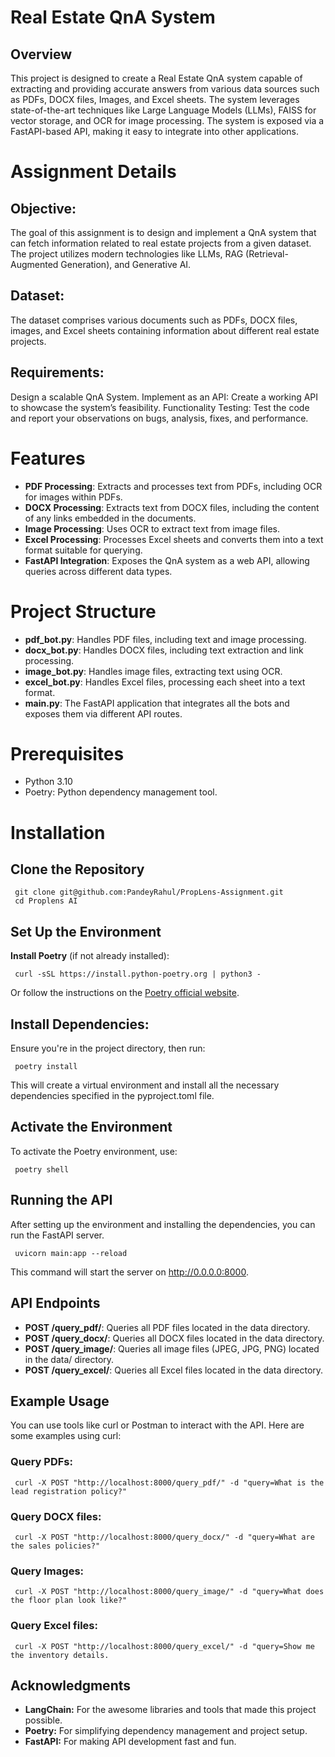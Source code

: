 # Real Estate QnA System
## Overview
This project is designed to create a Real Estate QnA system capable of extracting and providing accurate answers from various data sources such as PDFs, DOCX files, Images, and Excel sheets. The system leverages state-of-the-art techniques like Large Language Models (LLMs), FAISS for vector storage, and OCR for image processing. The system is exposed via a FastAPI-based API, making it easy to integrate into other applications.

# Assignment Details
## Objective:
The goal of this assignment is to design and implement a QnA system that can fetch information related to real estate projects from a given dataset. The project utilizes modern technologies like LLMs, RAG (Retrieval-Augmented Generation), and Generative AI.

## Dataset:
The dataset comprises various documents such as PDFs, DOCX files, images, and Excel sheets containing information about different real estate projects.

## Requirements:

Design a scalable QnA System.
Implement as an API: Create a working API to showcase the system’s feasibility.
Functionality Testing: Test the code and report your observations on bugs, analysis, fixes, and performance.

# Features

* **PDF Processing**: Extracts and processes text from PDFs, including OCR for images within PDFs.
* **DOCX Processing**: Extracts text from DOCX files, including the content of any links embedded in the documents.
* **Image Processing**: Uses OCR to extract text from image files.
* **Excel Processing**: Processes Excel sheets and converts them into a text format suitable for querying.
* **FastAPI Integration**: Exposes the QnA system as a web API, allowing queries across different data types.

# Project Structure
* **pdf_bot.py**: Handles PDF files, including text and image processing.
* **docx_bot.py**: Handles DOCX files, including text extraction and link processing.
* **image_bot.py**: Handles image files, extracting text using OCR.
* **excel_bot.py**: Handles Excel files, processing each sheet into a text format.
* **main.py**: The FastAPI application that integrates all the bots and exposes them via different API routes.

# Prerequisites
* Python 3.10
* Poetry: Python dependency management tool.

# Installation

## Clone the Repository

     git clone git@github.com:PandeyRahul/PropLens-Assignment.git
     cd Proplens AI

## Set Up the Environment

**Install Poetry** (if not already installed):

     curl -sSL https://install.python-poetry.org | python3 -

Or follow the instructions on the [Poetry official website](https://python-poetry.org/docs/).

## Install Dependencies:

Ensure you're in the project directory, then run:

     poetry install
This will create a virtual environment and install all the necessary dependencies specified in the pyproject.toml file.

## Activate the Environment

To activate the Poetry environment, use:

     poetry shell

## Running the API

After setting up the environment and installing the dependencies, you can run the FastAPI server.


     uvicorn main:app --reload

This command will start the server on http://0.0.0.0:8000.

## API Endpoints

* **POST /query_pdf/**: Queries all PDF files located in the data directory.
* **POST /query_docx/**: Queries all DOCX files located in the data directory.
* **POST /query_image/**: Queries all image files (JPEG, JPG, PNG) located in the data/ directory.
* **POST /query_excel/**: Queries all Excel files located in the data directory.

## Example Usage

You can use tools like curl or Postman to interact with the API. Here are some examples using curl:

### Query PDFs:


     curl -X POST "http://localhost:8000/query_pdf/" -d "query=What is the lead registration policy?"

### Query DOCX files:

     curl -X POST "http://localhost:8000/query_docx/" -d "query=What are the sales policies?"

### Query Images:

     curl -X POST "http://localhost:8000/query_image/" -d "query=What does the floor plan look like?"

### Query Excel files:

     curl -X POST "http://localhost:8000/query_excel/" -d "query=Show me the inventory details.


## Acknowledgments

* **LangChain:** For the awesome libraries and tools that made this project possible.
* **Poetry:** For simplifying dependency management and project setup.
* **FastAPI:** For making API development fast and fun.